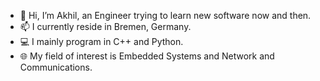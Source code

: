 - 👋 Hi, I’m Akhil, an Engineer trying to learn new software now and then. 
- 📫 I currently reside in Bremen, Germany. 
- 💻 I mainly program in C++ and Python. 
- 🌐 My field of interest is Embedded Systems and Network and Communications.
